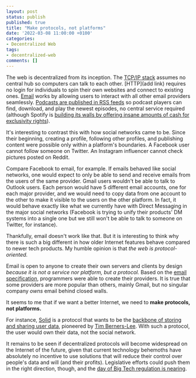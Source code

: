 ```yaml
---
layout: post
status: publish
published: true
title: "Make protocols, not platforms"
date: '2022-03-08 11:00:00 +0100'
categories:
- Decentralized Web
tags:
- decentralized-web
comments: []
---
```


The web is decentralized from its inception. The [TCP/IP stack](https://en.wikipedia.org/wiki/Internet_protocol_suite) assumes no central hub so computers can talk to each other. [HTTP](add link) requires no login for individuals to spin their own websites and connect to existing ones. [Email](https://en.wikipedia.org/wiki/Email_address) works by allowing users to interact with all other email providers seamlessly. [Podcasts are published in RSS feeds](https://en.wikipedia.org/wiki/Podcast#History) so podcast players can find, download, and play the newest episodes, no central service required (although Spotify is [building its walls by offering insane amounts of cash for exclusivity rights](https://www.fastcompany.com/3044956/the-new-music-streaming-war-is-about-exclusivity)).

It's interesting to contrast this with how social networks came to be. Since their beginning, creating a profile, following other profiles, and publishing content were possible only within a platform's boundaries. A Facebook user cannot follow someone on Twitter. An Instagram influencer cannot check pictures posted on Reddit.

Compare Facebook to email, for example. If emails behaved like social networks, one would expect to only be able to send and receive emails from the users of the same provider. Gmail users wouldn't be able to talk to Outlook users. Each person would have 5 different email accounts, one for each major provider, and we would need to copy data from one account to the other to make it visible to the users on the other platform. In fact, it would behave exactly like what we currently have with Direct Messaging in the major social networks (Facebook is trying to unify their products' DM systems into a single one but we still won't be able to talk to someone on Twitter, for instance).

Thankfully, email doesn't work like that. But it is interesting to think why there is such a big different in how older Internet features behave compared to newer tech products. My humble opinion is that _the web is protocol-oriented._

Email is open to anyone to create their own servers and clients by design _because it is not a service nor platform, but a protocol._ Based on the [email specification](https://datatracker.ietf.org/doc/html/rfc5321), programmers were able to create their providers. It is true that some providers are more popular than others, mainly Gmail, but no singular company _owns_ email behind closed walls.

It seems to me that if we want a better Internet, we need to **make protocols, not platforms.**

For instance, [Solid](https://solidproject.org) is a protocol that wants to be the [backbone of storing and sharing user data](https://en.wikipedia.org/wiki/Solid_(web_decentralization_project)), pioneered by [Tim Berners-Lee](https://en.wikipedia.org/wiki/Tim_Berners-Lee). With such a protocol, the user would own their data, not the social network.

It remains to be seen if decentralized protocols will become widespread on the Internet of the future, given that current technology behemoths have absolutely no incentive to use solutions that will reduce their control over people's data and will (and their profits). Legislative efforts could push them in the right direction, though, and the [day of Big Tech regulation is nearing](https://knowledge.wharton.upenn.edu/article/regulating-big-tech-is-a-day-of-reckoning-coming/).
